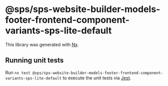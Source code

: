 # @sps/sps-website-builder-models-footer-frontend-component-variants-sps-lite-default

This library was generated with [Nx](https://nx.dev).

## Running unit tests

Run `nx test @sps/sps-website-builder-models-footer-frontend-component-variants-sps-lite-default` to execute the unit tests via [Jest](https://jestjs.io).
